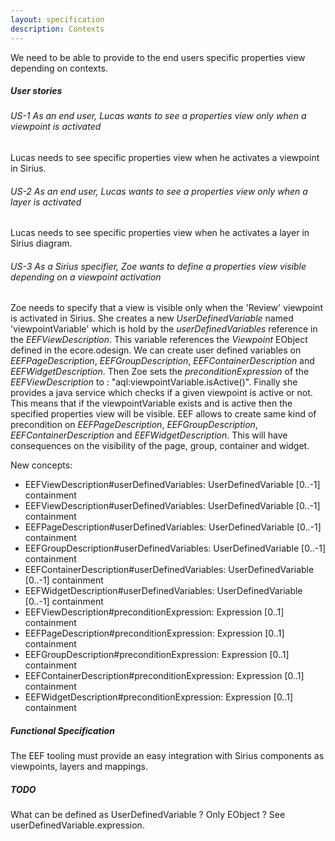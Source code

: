 ```yaml
---
layout: specification
description: Contexts
---
```

We need to be able to provide to the end users specific properties view depending on contexts.

##### User stories

###### US-1 As an end user, Lucas wants to see a properties view only when a viewpoint is activated

Lucas needs to see specific properties view when he activates a viewpoint in Sirius.

###### US-2 As an end user, Lucas wants to see a properties view only when a layer is activated

Lucas needs to see specific properties view when he activates a layer in Sirius diagram.

###### US-3 As a Sirius specifier, Zoe wants to define a properties view visible depending on a viewpoint activation

Zoe needs to specify that a view is visible only when the 'Review' viewpoint is activated in Sirius. She creates a new *UserDefinedVariable* named 'viewpointVariable' which is hold by the *userDefinedVariables* reference in the *EEFViewDescription*. This variable references the *Viewpoint* EObject defined in the ecore.odesign. We can create user defined variables on *EEFPageDescription*, *EEFGroupDescription*, *EEFContainerDescription* and *EEFWidgetDescription*.
Then Zoe sets the *preconditionExpression* of the *EEFViewDescription* to : "aql:viewpointVariable.isActive()". Finally she provides a java service which checks if a given viewpoint is active or not. This means that if the viewpointVariable exists and is active then the specified properties view will be visible. EEF allows to create same kind of precondition on *EEFPageDescription*, *EEFGroupDescription*, *EEFContainerDescription* and *EEFWidgetDescription*. This will have consequences on the visibility of the page, group, container and widget.

New concepts:

* EEFViewDescription#userDefinedVariables: UserDefinedVariable [0..-1] containment
* EEFViewDescription#userDefinedVariables: UserDefinedVariable [0..-1] containment
* EEFPageDescription#userDefinedVariables: UserDefinedVariable [0..-1] containment
* EEFGroupDescription#userDefinedVariables: UserDefinedVariable [0..-1] containment
* EEFContainerDescription#userDefinedVariables: UserDefinedVariable [0..-1] containment
* EEFWidgetDescription#userDefinedVariables: UserDefinedVariable [0..-1] containment
* EEFViewDescription#preconditionExpression: Expression [0..1] containment
* EEFPageDescription#preconditionExpression: Expression [0..1] containment
* EEFGroupDescription#preconditionExpression: Expression [0..1] containment
* EEFContainerDescription#preconditionExpression: Expression [0..1] containment
* EEFWidgetDescription#preconditionExpression: Expression [0..1] containment

##### Functional Specification

The EEF tooling must provide an easy integration with Sirius components as viewpoints, layers and mappings.

##### TODO

What can be defined as UserDefinedVariable ? Only EObject ? See userDefinedVariable.expression.
																